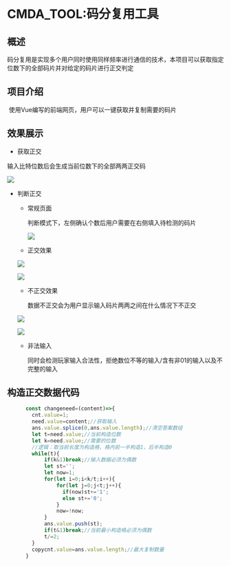 # CMDA_TOOL:码分复用工具

## 概述

​	码分复用是实现多个用户同时使用同样频率进行通信的技术，本项目可以获取指定位数下的全部码片并对给定的码片进行正交判定

## 项目介绍

​	使用Vue编写的前端网页，用户可以一键获取并复制需要的码片

## 效果展示

- 获取正交

输入比特位数后会生成当前位数下的全部两两正交码

![](https://git.acwing.com/Cassifa/img-folder/-/raw/main/CMDA_TOOL/01.png)

- 判断正交

  - 常规页面

    判断模式下，左侧确认个数后用户需要在右侧填入待检测的码片

    ![](https://git.acwing.com/Cassifa/img-folder/-/raw/main/CMDA_TOOL/02.png)

  - 正交效果

  ![](https://git.acwing.com/Cassifa/img-folder/-/raw/main/CMDA_TOOL/0301.png)

  ![](https://git.acwing.com/Cassifa/img-folder/-/raw/main/CMDA_TOOL/0302.png)

  - 不正交效果

    数据不正交会为用户显示输入码片两两之间在什么情况下不正交

  ![](https://git.acwing.com/Cassifa/img-folder/-/raw/main/CMDA_TOOL/0401.png)

  ![](https://git.acwing.com/Cassifa/img-folder/-/raw/main/CMDA_TOOL/0402.png)
  
  - 非法输入
  
    同时会检测玩家输入合法性，拒绝数位不等的输入/含有非01的输入以及不完整的输入



## 构造正交数据代码

```js
      const changeneed=(content)=>{
        cnt.value=1;
        need.value=content;//获取输入
        ans.value.splice(0,ans.value.length);//清空答案数组
        let t=need.value;//当前构造位数
        let k=need.value;//需要的位数
        //逻辑：取当前长度为构造格，格内前一半构造1，后半构造0
        while(t){
            if(k&1)break;//输入数据必须为偶数
            let st='';
            let now=1;
            for(let i=0;i<k/t;i++){
                for(let j=0;j<t;j++){
                  if(now)st+='1';
                  else st+='0';
                }
                now=!now;
            }
            ans.value.push(st);
            if(t&1)break;//当前最小构造格必须为偶数
            t/=2;
        }
        copycnt.value=ans.value.length;//最大复制数量
      }
```

